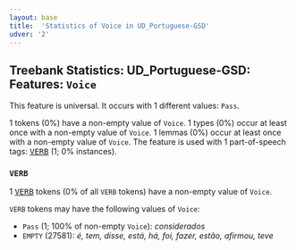```yaml
---
layout: base
title:  'Statistics of Voice in UD_Portuguese-GSD'
udver: '2'
---
```


## Treebank Statistics: UD_Portuguese-GSD: Features: `Voice`

This feature is universal.
It occurs with 1 different values: `Pass`.

1 tokens (0%) have a non-empty value of `Voice`.
1 types (0%) occur at least once with a non-empty value of `Voice`.
1 lemmas (0%) occur at least once with a non-empty value of `Voice`.
The feature is used with 1 part-of-speech tags: <tt><a href="pt_gsd-pos-VERB.html">VERB</a></tt> (1; 0% instances).

### `VERB`

1 <tt><a href="pt_gsd-pos-VERB.html">VERB</a></tt> tokens (0% of all `VERB` tokens) have a non-empty value of `Voice`.

`VERB` tokens may have the following values of `Voice`:

* `Pass` (1; 100% of non-empty `Voice`): <em>considerados</em>
* `EMPTY` (27581): <em>é, tem, disse, está, há, foi, fazer, estão, afirmou, teve</em>

